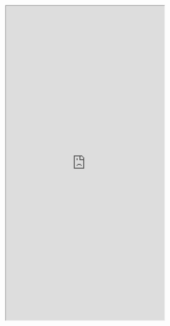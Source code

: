 <iframe src="https://mozilla.github.io/pdf.js/web/viewer.html?file=https://xiaochao.kutina.cn/相关标准/GBT38667-2020信息技术大数据数据分类指南.pdf" width="100%" height=1000px></iframe>